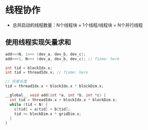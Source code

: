 # 线程协作

+ 总共启动的线程数量：N个线程块 $\times$ 1个线程/线程块 = N个并行线程

## 使用线程实现矢量求和

```c
add<<<N, 1>>> (dev_a, dev_b, dev_c);
add<<<1, N>>> (dev_a, dev_b, dev_c); // fixme: here

int tid = blockIdx.x; 
int tid = threadIdx.x; // fixme: here

// 任意长度
tid = threadIdx.x + blockIdx.x * blockDim.x;

__global__ void add(int *a, int *b, int *c) {
  int tid = threadIdx.x + blockIdx.x * blockDim.x;
  while (tid < N) {
    c[tid] = a[tid] + b[tid];
    tid += blockDim.x * gridDim.x;
  }
}
```

